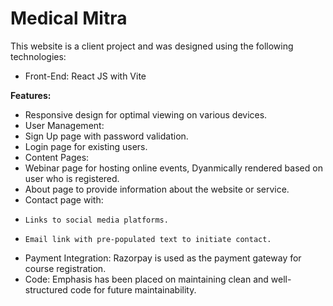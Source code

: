 # Medical Mitra
This website is a client project and was designed using the following technologies:
- Front-End: React JS with Vite

**Features:**
- Responsive design for optimal viewing on various devices.
- User Management:
 - Sign Up page with password validation.
 - Login page for existing users.
- Content Pages:
 - Webinar page for hosting online events, Dyanmically rendered based on user who is registered.
 - About page to provide information about the website or service.
- Contact page with:
 -     Links to social media platforms.
 -     Email link with pre-populated text to initiate contact.
- Payment Integration: Razorpay is used as the payment gateway for course registration.
- Code: Emphasis has been placed on maintaining clean and well-structured code for future maintainability.
